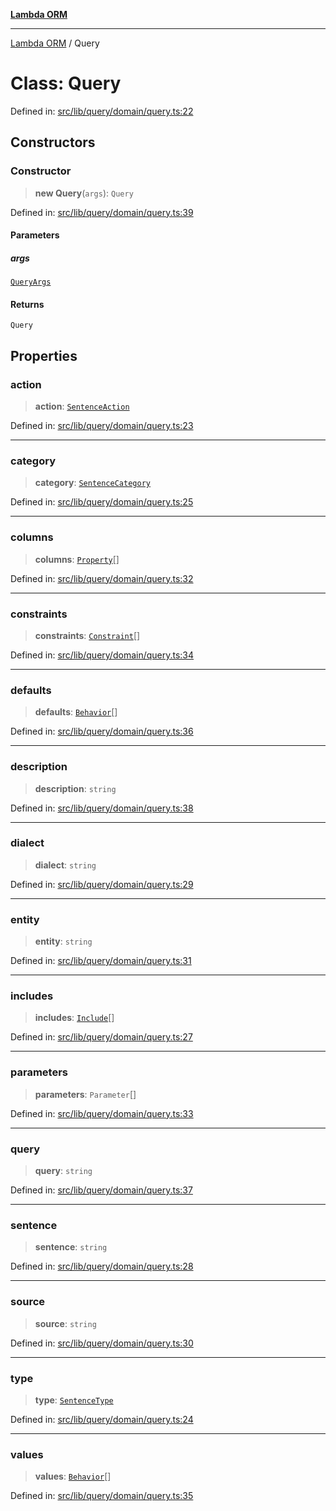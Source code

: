 [**Lambda ORM**](../README.md)

***

[Lambda ORM](../README.md) / Query

# Class: Query

Defined in: [src/lib/query/domain/query.ts:22](https://github.com/lambda-orm/lambdaorm/blob/c3a91c30fec1b72ec517236790b02085e94a7ae1/src/lib/query/domain/query.ts#L22)

## Constructors

### Constructor

> **new Query**(`args`): `Query`

Defined in: [src/lib/query/domain/query.ts:39](https://github.com/lambda-orm/lambdaorm/blob/c3a91c30fec1b72ec517236790b02085e94a7ae1/src/lib/query/domain/query.ts#L39)

#### Parameters

##### args

[`QueryArgs`](../interfaces/QueryArgs.md)

#### Returns

`Query`

## Properties

### action

> **action**: [`SentenceAction`](../enumerations/SentenceAction.md)

Defined in: [src/lib/query/domain/query.ts:23](https://github.com/lambda-orm/lambdaorm/blob/c3a91c30fec1b72ec517236790b02085e94a7ae1/src/lib/query/domain/query.ts#L23)

***

### category

> **category**: [`SentenceCategory`](../enumerations/SentenceCategory.md)

Defined in: [src/lib/query/domain/query.ts:25](https://github.com/lambda-orm/lambdaorm/blob/c3a91c30fec1b72ec517236790b02085e94a7ae1/src/lib/query/domain/query.ts#L25)

***

### columns

> **columns**: [`Property`](../interfaces/Property.md)[]

Defined in: [src/lib/query/domain/query.ts:32](https://github.com/lambda-orm/lambdaorm/blob/c3a91c30fec1b72ec517236790b02085e94a7ae1/src/lib/query/domain/query.ts#L32)

***

### constraints

> **constraints**: [`Constraint`](../interfaces/Constraint.md)[]

Defined in: [src/lib/query/domain/query.ts:34](https://github.com/lambda-orm/lambdaorm/blob/c3a91c30fec1b72ec517236790b02085e94a7ae1/src/lib/query/domain/query.ts#L34)

***

### defaults

> **defaults**: [`Behavior`](../interfaces/Behavior.md)[]

Defined in: [src/lib/query/domain/query.ts:36](https://github.com/lambda-orm/lambdaorm/blob/c3a91c30fec1b72ec517236790b02085e94a7ae1/src/lib/query/domain/query.ts#L36)

***

### description

> **description**: `string`

Defined in: [src/lib/query/domain/query.ts:38](https://github.com/lambda-orm/lambdaorm/blob/c3a91c30fec1b72ec517236790b02085e94a7ae1/src/lib/query/domain/query.ts#L38)

***

### dialect

> **dialect**: `string`

Defined in: [src/lib/query/domain/query.ts:29](https://github.com/lambda-orm/lambdaorm/blob/c3a91c30fec1b72ec517236790b02085e94a7ae1/src/lib/query/domain/query.ts#L29)

***

### entity

> **entity**: `string`

Defined in: [src/lib/query/domain/query.ts:31](https://github.com/lambda-orm/lambdaorm/blob/c3a91c30fec1b72ec517236790b02085e94a7ae1/src/lib/query/domain/query.ts#L31)

***

### includes

> **includes**: [`Include`](Include.md)[]

Defined in: [src/lib/query/domain/query.ts:27](https://github.com/lambda-orm/lambdaorm/blob/c3a91c30fec1b72ec517236790b02085e94a7ae1/src/lib/query/domain/query.ts#L27)

***

### parameters

> **parameters**: `Parameter`[]

Defined in: [src/lib/query/domain/query.ts:33](https://github.com/lambda-orm/lambdaorm/blob/c3a91c30fec1b72ec517236790b02085e94a7ae1/src/lib/query/domain/query.ts#L33)

***

### query

> **query**: `string`

Defined in: [src/lib/query/domain/query.ts:37](https://github.com/lambda-orm/lambdaorm/blob/c3a91c30fec1b72ec517236790b02085e94a7ae1/src/lib/query/domain/query.ts#L37)

***

### sentence

> **sentence**: `string`

Defined in: [src/lib/query/domain/query.ts:28](https://github.com/lambda-orm/lambdaorm/blob/c3a91c30fec1b72ec517236790b02085e94a7ae1/src/lib/query/domain/query.ts#L28)

***

### source

> **source**: `string`

Defined in: [src/lib/query/domain/query.ts:30](https://github.com/lambda-orm/lambdaorm/blob/c3a91c30fec1b72ec517236790b02085e94a7ae1/src/lib/query/domain/query.ts#L30)

***

### type

> **type**: [`SentenceType`](../enumerations/SentenceType.md)

Defined in: [src/lib/query/domain/query.ts:24](https://github.com/lambda-orm/lambdaorm/blob/c3a91c30fec1b72ec517236790b02085e94a7ae1/src/lib/query/domain/query.ts#L24)

***

### values

> **values**: [`Behavior`](../interfaces/Behavior.md)[]

Defined in: [src/lib/query/domain/query.ts:35](https://github.com/lambda-orm/lambdaorm/blob/c3a91c30fec1b72ec517236790b02085e94a7ae1/src/lib/query/domain/query.ts#L35)
